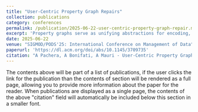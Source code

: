 ```yaml
---
title: "User-Centric Property Graph Repairs"
collection: publications
category: conferences
permalink: /publication/2025-06-22-user-centric-property-graph-repair.md
excerpt: 'Property graphs serve as unifying abstractions for encoding, inspecting, and updating interconnected data with greater expressive power. They are increasingly popular across various application domains involving real users. However, graph data often contains inconsistencies that need proper transformations to address underlying constraint violations and often require specific domain knowledge. In this paper, we propose an interactive and user-centric approach to repair property graphs under denial constraints. Our approach includes a novel theoretical framework comprising a query-based inconsistency detection mechanism, a dependency graph for tracking violations, and an assignment algorithm facilitating multi-user property graph repairs by leveraging independent sets. We evaluate our approach through several experiments on real-world and synthetic datasets, considering different levels of user expertise and comparing against various baselines. Even with multiple non-oracle users, our approach outperforms existing interactive and non-interactive baselines by 30% on average in terms of repair quality. Additionally, we conduct a user study to assess real user performance in property graph repairs'
date: 2025-06-22
venue: "SIGMOD/PODS'25: International Conference on Management of Data"
paperurl: 'https://dl.acm.org/doi/abs/10.1145/3709735'
citation: "A Pachera, A Bonifati, A Mauri - User-Centric Property Graph Repairs - SIGMOD/PODS'25: International Conference on Management of Data, 2025"
---
```


The contents above will be part of a list of publications, if the user clicks the link for the publication than the contents of section will be rendered as a full page, allowing you to provide more information about the paper for the reader. When publications are displayed as a single page, the contents of the above "citation" field will automatically be included below this section in a smaller font.